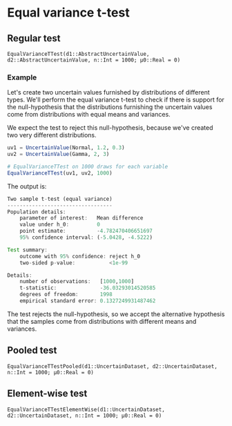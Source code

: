 # Equal variance t-test

## Regular test

```@docs
EqualVarianceTTest(d1::AbstractUncertainValue, d2::AbstractUncertainValue, n::Int = 1000; μ0::Real = 0)
```

### Example

Let's create two uncertain values furnished by distributions of different types.
We'll perform the equal variance t-test to check if there is support for the
null-hypothesis that the distributions furnishing the uncertain values
come from distributions with equal means and variances.

We expect the test to reject this null-hypothesis, because we've created
two very different distributions.

```julia
uv1 = UncertainValue(Normal, 1.2, 0.3)
uv2 = UncertainValue(Gamma, 2, 3)

# EqualVarianceTTest on 1000 draws for each variable
EqualVarianceTTest(uv1, uv2, 1000)
```

The output is:

```julia
Two sample t-test (equal variance)
----------------------------------
Population details:
    parameter of interest:   Mean difference
    value under h_0:         0
    point estimate:          -4.782470406651697
    95% confidence interval: (-5.0428, -4.5222)

Test summary:
    outcome with 95% confidence: reject h_0
    two-sided p-value:           <1e-99

Details:
    number of observations:   [1000,1000]
    t-statistic:              -36.03293014520585
    degrees of freedom:       1998
    empirical standard error: 0.1327249931487462
```

The test rejects the null-hypothesis, so we accept the alternative hypothesis
that the samples come from distributions with different means and variances.

## Pooled test

```@docs
EqualVarianceTTestPooled(d1::UncertainDataset, d2::UncertainDataset, n::Int = 1000; μ0::Real = 0)
```

## Element-wise test

```@docs
EqualVarianceTTestElementWise(d1::UncertainDataset, d2::UncertainDataset, n::Int = 1000; μ0::Real = 0)
```
